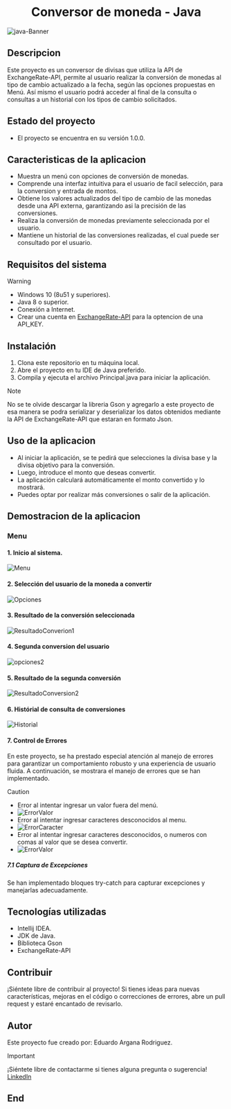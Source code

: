 <h1 align="center"> Conversor de moneda - Java</h1>

![java-Banner](https://github.com/edy-git/conversor-de-moneda/blob/main/img/javaBanner.png?raw=true)

## Descripcion
Este proyecto es un conversor de divisas que utiliza la API de ExchangeRate-API, permite al usuario realizar la conversión de monedas al tipo de cambio actualizado a la fecha, según las opciones propuestas en Menú. Así mismo el usuario podrá acceder al final de la consulta o consultas a un historial con los tipos de cambio solicitados.
## Estado del proyecto
- El proyecto se encuentra en su versión 1.0.0.

## Caracteristicas de la aplicacion
- Muestra un menú con opciones de conversión de monedas.
- Comprende una interfaz intuitiva para el usuario de facil selección, para la conversion y entrada de montos.
- Obtiene los valores actualizados del tipo de cambio de las monedas desde una API externa, garantizando asi la precisión de las conversiones.
- Realiza la conversión de monedas previamente seleccionada por el usuario.
- Mantiene un historial de las conversiones realizadas, el cual puede ser consultado por el usuario.

## Requisitos del sistema
>[!WARNING]
>- Windows 10 (8u51 y superiores).
>- Java 8 o superior.
>- Conexión a Internet.
>-  Crear una cuenta en [ExchangeRate-API][1] para la optencion de una API_KEY.

## Instalación
1. Clona este repositorio en tu máquina local.
2. Abre el proyecto en tu IDE de Java preferido.
3. Compila y ejecuta el archivo Principal.java para iniciar la aplicación.

>[!NOTE]
>No se te olvide descargar la libreria Gson y agregarlo a este proyecto de esa manera se podra serializar y deserializar los datos obtenidos mediante la API de ExchangeRate-API que estaran en formato Json.

## Uso de la aplicacion
- Al iniciar la aplicación, se te pedirá que selecciones la divisa base y la divisa objetivo para la conversión.
- Luego, introduce el monto que deseas convertir.
- La aplicación calculará automáticamente el monto convertido y lo mostrará.
- Puedes optar por realizar más conversiones o salir de la aplicación.

## Demostracion de la aplicacion
### Menu
#### 1.  Inicio al sistema.
![Menu](https://github.com/edy-git/conversor-de-moneda/blob/main/img/01-menu.png?raw=true)
#### 2. Selección del usuario de la moneda a convertir
![Opciones](https://github.com/edy-git/conversor-de-moneda/blob/main/img/02-opciones-consulta1.png?raw=true)
#### 3. Resultado de la conversión seleccionada
![ResultadoConverion1](https://github.com/edy-git/conversor-de-moneda/blob/main/img/03-resultado-consulta.png?raw=true)
#### 4. Segunda conversion del usuario
![opciones2](https://github.com/edy-git/conversor-de-moneda/blob/main/img/04-opciones-consulta2.png?raw=true)
#### 5. Resultado de la segunda conversión
![ResultadoConversion2](https://github.com/edy-git/conversor-de-moneda/blob/main/img/05-resultado-consulta2.png?raw=true)
#### 6. Histórial de consulta de conversiones
![Historial](https://github.com/edy-git/conversor-de-moneda/blob/main/img/06-historial-consultas-despedida.png?raw=true)
#### 7. Control de Errores
En este proyecto, se ha prestado especial atención al manejo de errores para garantizar un comportamiento robusto y una experiencia de usuario fluida. A continuación, se mostrara el manejo de errores que se han implementado.

>[!CAUTION]
>- Error al intentar ingresar un valor fuera del menú.
>- ![ErrorValor](https://github.com/edy-git/conversor-de-moneda/blob/main/img/07-manejo-exception.png?raw=true)
>- Error al intentar ingresar caracteres desconocidos al menu.
>- ![ErrorCaracter](https://github.com/edy-git/conversor-de-moneda/blob/main/img/08-manejo-exception1.png?raw=true)
>- Error al intentar ingresar caracteres desconocidos, o numeros con comas al valor que se desea convertir.
>- ![ErrorValor](https://github.com/edy-git/conversor-de-moneda/blob/main/img/09-manejo-exception2.png?raw=true)

##### 7.1 Captura de Excepciones
Se han implementado bloques try-catch para capturar excepciones y manejarlas adecuadamente.

## Tecnologías utilizadas
- Intellij IDEA.
- JDK de Java.
- Biblioteca Gson
- ExchangeRate-API

## Contribuir
¡Siéntete libre de contribuir al proyecto! Si tienes ideas para nuevas características, mejoras en el código o correcciones de errores, abre un pull request y estaré encantado de revisarlo.

## Autor
Este proyecto fue creado por: Eduardo Argana Rodriguez.

>[!IMPORTANT]
>¡Siéntete libre de contactarme si tienes alguna pregunta o sugerencia!
>[LinkedIn][2]

## End
[1]: https://www.exchangerate-api.com/ "ExchangeRate-API"
[2]: https://www.linkedin.com/in/eduardo-argana-igs/ "LinkedIn"
